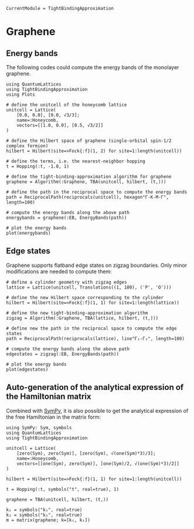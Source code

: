 ```@meta
CurrentModule = TightBindingApproximation
```

# Graphene

## Energy bands

The following codes could compute the energy bands of the monolayer graphene.

```@example graphene
using QuantumLattices
using TightBindingApproximation
using Plots

# define the unitcell of the honeycomb lattice
unitcell = Lattice(
    [0.0, 0.0], [0.0, √3/3];
    name=:Honeycomb,
    vectors=[[1.0, 0.0], [0.5, √3/2]]
)

# define the Hilbert space of graphene (single-orbital spin-1/2 complex fermion)
hilbert = Hilbert(site=>Fock{:f}(1, 2) for site=1:length(unitcell))

# define the terms, i.e. the nearest-neighbor hopping
t = Hopping(:t, -1.0, 1)

# define the tight-binding-approximation algorithm for graphene
graphene = Algorithm(:Graphene, TBA(unitcell, hilbert, (t,)))

# define the path in the reciprocal space to compute the energy bands
path = ReciprocalPath(reciprocals(unitcell), hexagon"Γ-K-M-Γ", length=100)

# compute the energy bands along the above path
energybands = graphene(:EB, EnergyBands(path))

# plot the energy bands
plot(energybands)
```

## Edge states

Graphene supports flatband edge states on zigzag boundaries. Only minor modifications are needed to compute them:
```@example graphene
# define a cylinder geometry with zigzag edges
lattice = Lattice(unitcell, Translations((1, 100), ('P', 'O')))

# define the new Hilbert space corresponding to the cylinder
hilbert = Hilbert(site=>Fock{:f}(1, 1) for site=1:length(lattice))

# define the new tight-binding-approximation algorithm
zigzag = Algorithm(:Graphene, TBA(lattice, hilbert, (t,)))

# define new the path in the reciprocal space to compute the edge states
path = ReciprocalPath(reciprocals(lattice), line"Γ₁-Γ₂", length=100)

# compute the energy bands along the above path
edgestates = zigzag(:EB, EnergyBands(path))

# plot the energy bands
plot(edgestates)
```

## Auto-generation of the analytical expression of the Hamiltonian matrix

Combined with [SymPy](https://github.com/JuliaPy/SymPy.jl), it is also possible to get the analytical expression of the free Hamiltonian in the matrix form:
```@example graphene-analytical
using SymPy: Sym, symbols
using QuantumLattices
using TightBindingApproximation

unitcell = Lattice(
    [zero(Sym), zero(Sym)], [zero(Sym), √(one(Sym)*3)/3];
    name=:Honeycomb,
    vectors=[[one(Sym), zero(Sym)], [one(Sym)/2, √(one(Sym)*3)/2]]
)

hilbert = Hilbert(site=>Fock{:f}(1, 1) for site=1:length(unitcell))

t = Hopping(:t, symbols("t", real=true), 1)

graphene = TBA(unitcell, hilbert, (t,))

k₁ = symbols("k₁", real=true)
k₂ = symbols("k₂", real=true)
m = matrix(graphene; k=[k₁, k₂])
```